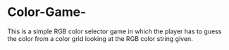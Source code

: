 # Color-Game-

This is a simple RGB color selector game in which the player has to guess the color
from a color grid looking at the RGB color string given.
